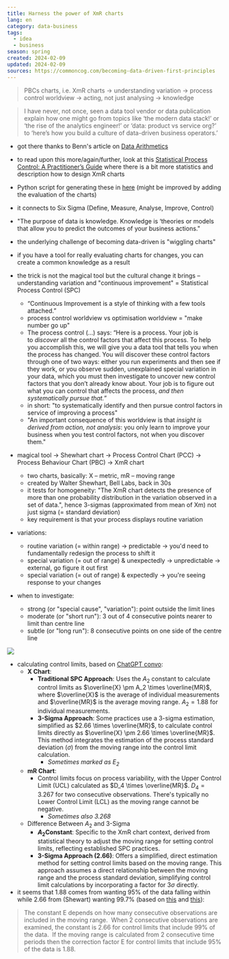 ```yaml
---
title: Harness the power of XmR charts
lang: en
category: data-business
tags:
  - idea
  - business
season: spring
created: 2024-02-09
updated: 2024-02-09
sources: https://commoncog.com/becoming-data-driven-first-principles
---
```


> PBCs charts, i.e. XmR charts → understanding variation → process control worldview → acting, not just analysing → knowledge

> I have never, not once, seen a data tool vendor or data publication explain how one might go from topics like ‘the modern data stack!’ or ‘the rise of the analytics engineer!’ or ‘data: product vs service org?’ to ‘here’s how you build a culture of data-driven business operators.’

- got there thanks to Benn's article on [Data Arithmetics](https://benn.substack.com/p/data-arithmetic)
- to read upon this more/again/further, look at this [Statistical Process Control: A Practitioner’s Guide](https://two-wrongs.com/statistical-process-control-a-practitioners-guide.html) where there is a bit more statistics and description how to design XmR charts
- Python script for generating these in [here](https://github.com/Hagtronics/statistics-scripts/tree/main/python) (might be improved by adding the evaluation of the charts)
- it connects to Six Sigma (Define, Measure, Analyse, Improve, Control)

- "The purpose of data is knowledge. Knowledge is ‘theories or models that allow you to predict the outcomes of your business actions."
- the underlying challenge of becoming data-driven is "wiggling charts"
- if you have a tool for really evaluating charts for changes, you can create a common knowledge as a result
- the trick is not the magical tool but the cultural change it brings – understanding variation and "continuous improvement" =  Statistical Process Control (SPC) 
	- “Continuous Improvement is a style of thinking with a few tools attached.”
	- process control worldview vs optimisation worldview = "make number go up"
	- The process control (...) says: “Here is a process. Your job is to _discover_ all the control factors that affect this process. To help you accomplish this, we will give you a data tool that tells you when the process has changed. You will discover these control factors through one of two ways: either you run experiments and then see if they work, or you observe sudden, unexplained special variation in your data, which you must then investigate to uncover new control factors that you don’t already know about. Your job is to figure out what you can control that affects the process, _and then systematically pursue that._”
	- in short: "to systematically identify and then pursue control factors in service of improving a process"
	- "An important consequence of this worldview is that _insight is derived from action, not analysis_: you only learn to improve your business when you test control factors, not when you discover them."
- magical tool → Shewhart chart → Process Control Chart (PCC) → Process Behaviour Chart (PBC) → XmR chart 
	- two charts, basically: X – metric, mR – moving range
	- created by Walter Shewhart, Bell Labs, back in 30s
	- it tests for homogeneity: "The XmR chart detects the presence of more than one probability distribution in the variation observed in a set of data.", hence 3-sigmas (approximated from mean of Xm) not just sigma (= standard deviation)
	- key requirement is that your process displays routine variation
- variations:
	- routine variation (= within range) → predictable → you'd need to fundamentally redesign the process to shift it
	- special variation (= out of range) & unexpectedly → unpredictable → external, go figure it out first
	- special variation (= out of range) & expectedly → you're seeing response to your changes
- when to investigate:
	- strong (or "special cause", "variation"): point outside the limit lines
	- moderate (or "short run"): 3 out of 4 consecutive points nearer to limit than centre line
	- subtle (or "long run"): 8 consecutive points on one side of the centre line

![](../__files/xmr-charts.png)

- calculating control limits, based on [ChatGPT convo](https://chat.openai.com/c/e2d235af-dfcb-4a1c-b286-f949249590da):
	- **X Chart**:
	    - **Traditional SPC Approach**: Uses the $A_2$ constant to calculate control limits as $\overline{X} \pm A_2 \times \overline{MR}$, where $\overline{X}$ is the average of individual measurements and $\overline{MR}$ is the average moving range. $A_2 = 1.88$ for individual measurements.
	    - **3-Sigma Approach**: Some practices use a 3-sigma estimation, simplified as $2.66 \times \overline{MR}$, to calculate control limits directly as $\overline{X} \pm 2.66 \times \overline{MR}$. This method integrates the estimation of the process standard deviation ($\sigma$) from the moving range into the control limit calculation.
	        - *Sometimes marked as $E_2$*
	- **mR Chart**:
	    - Control limits focus on process variability, with the Upper Control Limit (UCL) calculated as $D_4 \times \overline{MR}$. $D_4 = 3.267$ for two consecutive observations. There's typically no Lower Control Limit (LCL) as the moving range cannot be negative.
	        - *Sometimes also $3.268$*
	- Difference Between $A_2$​ and 3-Sigma
		- **$A_2$​ Constant**: Specific to the XmR chart context, derived from statistical theory to adjust the moving range for setting control limits, reflecting established SPC practices.
		- **3-Sigma Approach (2.66)**: Offers a simplified, direct estimation method for setting control limits based on the moving range. This approach assumes a direct relationship between the moving range and the process standard deviation, simplifying control limit calculations by incorporating a factor for 3$\sigma$ directly.
- it seems that 1.88 comes from wanting 95% of the data falling within while 2.66 from (Shewart) wanting 99.7% (based on [this](http://openonlinecourses.com/cqi/xmr.asp) and [this](https://en.wikipedia.org/wiki/Control_chart)):
> The constant E depends on how many consecutive observations are included in the moving range.  When 2 consecutive observations are examined, the constant is 2.66 for control limits that include 99% of the data.  If the moving range is calculated from 2 consecutive time periods then the correction factor E for control limits that include 95% of the data is 1.88.
